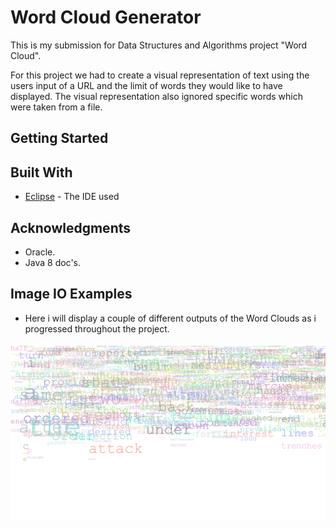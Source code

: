 # Word Cloud Generator 


This is my submission for Data Structures and Algorithms project "Word Cloud".

For this project we had to create a visual representation of text using the users input of a URL and the limit of words they would like to have displayed. The visual representation also ignored specific words which were taken from a file.


## Getting Started

## Built With
*  [Eclipse](https://www.eclipse.org/) - The IDE used

## Acknowledgments
* Oracle.
* Java 8 doc's.

## Image IO Examples
* Here i will display a couple of different outputs of the Word Clouds as i progressed throughout the project.

![Screenshot](example.png)
